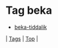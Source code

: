 <!--
title: Tag beka
date: 2020-06-28T15:26:58.862Z
tags:
-->
# Tag beka

 * [beka-tiddalik](157903404260.md)

| [Tags](tags.md) | [Top](index.md) |
